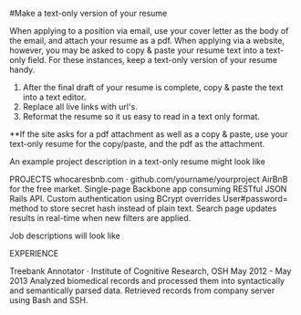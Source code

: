
#Make a text-only version of your resume

When applying to a position via email, use your cover letter as the body of the email, and attach your resume as a pdf.  When applying via a website, however, you may be asked to copy & paste your resume text into a text-only field. For these instances, keep a text-only version of your resume handy.  

1) After the final draft of your resume is complete, copy & paste the text into a text editor. 
2) Replace all live links with url's.  
3) Reformat the resume so it us easy to read in a text only format.  

**If the site asks for a pdf attachment as well as a copy & paste, use your text-only resume for the copy/paste, and the pdf as the attachment.  

An example project description in a text-only resume might look like 


PROJECTS
whocaresbnb.com · github.com/yourname/yourproject
AirBnB for the free market. Single-page Backbone app consuming RESTful JSON Rails API.
Custom authentication using BCrypt overrides User#password= method to store secret hash instead of plain text.
Search page updates results in real-time when new filters are applied.



Job descriptions will look like


EXPERIENCE

Treebank Annotator · Institute of Cognitive Research, OSH
May 2012 - May 2013
Analyzed biomedical records and processed them into syntactically and semantically parsed data. 
Retrieved records from company server using Bash and SSH.


